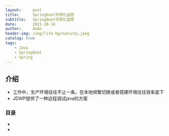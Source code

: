 ```yaml
---
layout:     post   
title:      Springboot可视化监控   
subtitle:   Springboot可视化监控   
date:       2021-10-16   
author:     AnAn   
header-img: /img/life-bg/nature1.jpeg   
catalog: true   
tags:   
    - Java
    - Springboot
    - Spring
---   
```


## 介绍   
- 工作中，生产环境往往不止一条，在本地频繁切换或者搭建环境往往效率底下  
- JDWP提供了一种远程调试java的方案  


### 目录
- [](#)
- [](#)



<a name=""></a>
### 


<a name=""></a>
### 

